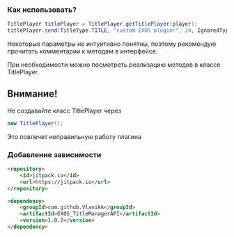 ### Как использовать?
```java
TitlePlayer titlePlayer = TitlePlayer.getTitlePlayer(player);
titlePlayer.send(TitleType.TITLE, "custom EXOS plugin!", 20, IgnoredType.SAVE);
```
Некоторые параметры не интуитивно понятны, поэтому рекомендую прочитать комментарии к методам в интерфейсе.<p>
При необходимости можно посмотреть реализацию методов в классе TitlePlayer.
## Внимание!
Не создавайте класс TitlePlayer через
```java
new TitlePlayer();
```
Это повлечет неправильную работу плагина
### Добавление зависимости
```html
<repository>
    <id>jitpack.io</id>
    <url>https://jitpack.io</url>
</repository>
```
```html
<dependency>
    <groupId>com.github.Vlavikk</groupId>
    <artifactId>EXOS_TitleManagerAPI</artifactId>
    <version>1.0.2</version>
</dependency>
```
